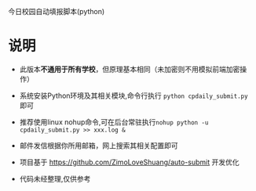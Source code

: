 今日校园自动填报脚本(python)
# 说明

- 此版本**不通用于所有学校**，但原理基本相同（未加密则不用模拟前端加密操作）

- 系统安装Python环境及其相关模块,命令行执行 `python cpdaily_submit.py` 即可

- 推荐使用linux nohup命令,可在后台常驻执行`nohup python -u cpdaily_submit.py >> xxx.log &`

- 邮件发信根据你所用邮箱，网上搜索其相关配置即可

- 项目基于 https://github.com/ZimoLoveShuang/auto-submit 开发优化

- 代码未经整理,仅供参考

